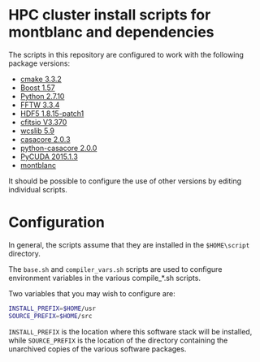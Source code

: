# HPC cluster install scripts for montblanc and dependencies 

The scripts in this repository are configured to work
with the following package versions:

- [cmake 3.3.2][cmake]
- [Boost 1.57][boost]
- [Python 2.7.10][python]
- [FFTW 3.3.4][fftw]
- [HDF5 1.8.15-patch1][hdf5]
- [cfitsio V3.370][cfitsio]
- [wcslib 5.9][wcslib]
- [casacore 2.0.3][casacore2]
- [python-casacore 2.0.0][python-casacore]
- [PyCUDA 2015.1.3][pycuda]
- [montblanc][montblanc]

It should be possible to configure the use
of other versions by editing individual scripts.

# Configuration

In general, the scripts assume that they are installed
in the `$HOME\script` directory.

The `base.sh` and `compiler_vars.sh` scripts are used
to configure environment variables in the
various compile_\*.sh scripts.

Two variables that you may wish to configure are:

```bash
INSTALL_PREFIX=$HOME/usr
SOURCE_PREFIX=$HOME/src
```

`INSTALL_PREFIX` is the location where this
software stack will be installed, while
`SOURCE_PREFIX` is the location of the directory
containing the unarchived copies of the various
software packages.

[cmake]:http://www.cmake.org/download/
[boost]:http://sourceforge.net/projects/boost/files/boost/1.57.0/
[python]:https://www.python.org/downloads/
[fftw]:http://www.fftw.org/download.html
[hdf5]:https://www.hdfgroup.org/HDF5/release/obtainsrc.html
[cfitsio]:http://heasarc.gsfc.nasa.gov/fitsio/fitsio.html
[wcslib]:http://www.atnf.csiro.au/people/mcalabre/WCS/
[casacore2]:https://github.com/casacore/casacore/releases
[python-casacore]:https://github.com/casacore/python-casacore/releases
[pycuda]:https://github.com/inducer/pycuda/releases
[montblanc]:https://github.com/ska-sa/montblanc

